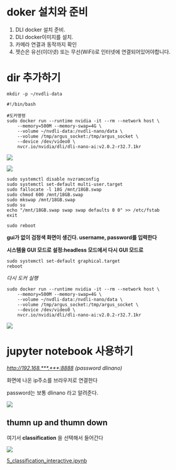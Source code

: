 # doker 설치와 준비

1. DLI docker 설치 준비.
2. DLI docker이미지를 설치.
3. 카메라 연결과 동작까지 확인
4. 젯슨은 유선(이더넷) 또는 무선(WiFi)로 인터넷에 연결되어있어야합니다. 

# dir 추가하기
```mkdir -p ~/nvdli-data```

```#!/bin/bash```

```
#도커명령
sudo docker run --runtime nvidia -it --rm --network host \
    --memory=500M --memory-swap=4G \
    --volume ~/nvdli-data:/nvdli-nano/data \
    --volume /tmp/argus_socket:/tmp/argus_socket \
    --device /dev/video0 \
    nvcr.io/nvidia/dli/dli-nano-ai:v2.0.2-r32.7.1kr
```
![](/img/doker.png) 

![](img/jupyter.png) 

```
sudo systemctl disable nvzramconfig
sudo systemctl set-default multi-user.target
sudo fallocate -l 18G /mnt/18GB.swap
sudo chmod 600 /mnt/18GB.swap
sudo mkswap /mnt/18GB.swap
sudo su
echo "/mnt/18GB.swap swap swap defaults 0 0" >> /etc/fstab
exit

sudo reboot
```

**gui가 없이 검정색 화면이 생긴다. username, password를 입력한다**

**시스템을 GUI 모드로 설정:headless 모드에서 다시 GUI 모드로**

```
sudo systemctl set-default graphical.target
reboot
```
*다시 도커 실행*
```
sudo docker run --runtime nvidia -it --rm --network host \
    --memory=500M --memory-swap=4G \
    --volume ~/nvdli-data:/nvdli-nano/data \
    --volume /tmp/argus_socket:/tmp/argus_socket \
    --device /dev/video0 \
    nvcr.io/nvidia/dli/dli-nano-ai:v2.0.2-r32.7.1kr
```


![](img/jupyter.png) 

# jupyter notebook 사용하기
*http://192.168.***.***:8888 (password dlinano)*

화면에 나온 ip주소를 브라우저로 연결한다

password는 보통 dlinano 라고 알려준다.

![](/img/008.png)   

## thumn up and thumn down
여기서 **classification** 을 선택해서 들어간다

![](/img/009.png)  

[5_classification_interactive.ipynb](5_classification_interactive.ipynb)
